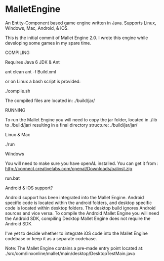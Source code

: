 MalletEngine
============

An Entity-Component based game engine written in Java. Supports Linux, Windows, Mac, Android, &amp; iOS.

This is the initial commit of Mallet Engine 2.0. I wrote this engine while developing some 
games in my spare time.

COMPILING

Requires Java 6 JDK & Ant

ant clean
ant -f Build.xml

or on Linux a bash script is provided:

./compile.sh

The compiled files are located in: ./build/jar/

RUNNING

To run the Mallet Engine you will need to copy the jar folder, located in ./lib to ./build/jar/ resulting 
in a final directory structure: ./build/jar/jar/

Linux &amp; Mac

./run

Windows

You will need to make sure you have openAL installed. You can get it from : http://connect.creativelabs.com/openal/Downloads/oalinst.zip


run.bat


Android &amp; iOS support?

Android support has been integrated into the Mallet Engine. Android specific code is located within the android folders, and desktop specific code is located within desktop folders. The desktop build ignores Android sources and vice versa. To compile the Android Mallet Engine you will need the Android SDK, compiling Desktop Mallet Engine does not require the Android SDK.

I've yet to decide whether to integrate iOS code into the Mallet Engine codebase or keep it as a separate codebase.

Note:
The Mallet Engine contains a pre-made entry point located at: ./src/com/linxonline/mallet/main/desktop/DesktopTestMain.java
